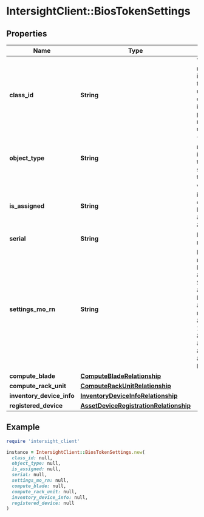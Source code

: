 # IntersightClient::BiosTokenSettings

## Properties

| Name | Type | Description | Notes |
| ---- | ---- | ----------- | ----- |
| **class_id** | **String** | The fully-qualified name of the instantiated, concrete type. This property is used as a discriminator to identify the type of the payload when marshaling and unmarshaling data. | [default to &#39;bios.TokenSettings&#39;] |
| **object_type** | **String** | The fully-qualified name of the instantiated, concrete type. The value should be the same as the &#39;ClassId&#39; property. | [default to &#39;bios.TokenSettings&#39;] |
| **is_assigned** | **String** | Value that represents if the BIOS configuration is active. Possible values are \&quot;yes\&quot; and \&quot;no\&quot;. | [optional][readonly] |
| **serial** | **String** | Parent server serial number. | [optional] |
| **settings_mo_rn** | **String** | BIOS configuration name as found in dn. Possible values are \&quot;ADDDC-Sparing\&quot;, \&quot;Maximum-Performance\&quot;, \&quot;Partial-Mirror-mode-1LM\&quot;, \&quot;Mirror-Mode-1LM\&quot;, \&quot;Mirroring\&quot;, \&quot;Lockstep\&quot;, \&quot;Sparing\&quot;, \&quot;Platform-Default\&quot;. | [optional][readonly] |
| **compute_blade** | [**ComputeBladeRelationship**](ComputeBladeRelationship.md) |  | [optional] |
| **compute_rack_unit** | [**ComputeRackUnitRelationship**](ComputeRackUnitRelationship.md) |  | [optional] |
| **inventory_device_info** | [**InventoryDeviceInfoRelationship**](InventoryDeviceInfoRelationship.md) |  | [optional] |
| **registered_device** | [**AssetDeviceRegistrationRelationship**](AssetDeviceRegistrationRelationship.md) |  | [optional] |

## Example

```ruby
require 'intersight_client'

instance = IntersightClient::BiosTokenSettings.new(
  class_id: null,
  object_type: null,
  is_assigned: null,
  serial: null,
  settings_mo_rn: null,
  compute_blade: null,
  compute_rack_unit: null,
  inventory_device_info: null,
  registered_device: null
)
```

